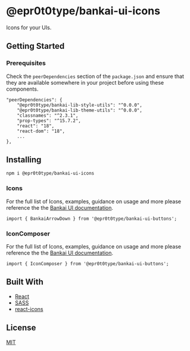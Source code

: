 # @epr0t0type/bankai-ui-icons
Icons for your UIs.

## Getting Started

### Prerequisites
Check the `peerDependencies` section of the `package.json` and ensure that they are available somewhere in your project before using these components.

```
"peerDependencies": {
    "@epr0t0type/bankai-lib-style-utils": "^0.0.0",
    "@epr0t0type/bankai-lib-theme-utils": "^0.0.0",
    "classnames": "^2.3.1",
    "prop-types": "^15.7.2",
    "react": "18",
    "react-dom": "18",
    ...
},
```

## Installing
```
npm i @epr0t0type/bankai-ui-icons
```

### Icons
For the full list of Icons, examples, guidance on usage and more please reference the the [Bankai UI documentation](https://bankai-ui.com/?path=/docs/components-iconography--iconography-story).

```
import { BankaiArrowDown } from '@epr0t0type/bankai-ui-buttons';
```

### IconComposer
For the full list of Icons, examples, guidance on usage and more please reference the the [Bankai UI documentation](https://bankai-ui.com/?path=/docs/components-iconography--iconography-story).

```
import { IconComposer } from '@epr0t0type/bankai-ui-buttons';
```

## Built With
* [React](https://github.com/facebook/react)
* [SASS](https://github.com/sass/sass)
* [react-icons](https://react-icons.github.io/react-icons)

## License
[MIT](../../../LICENSE)
